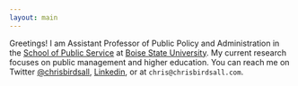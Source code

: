 ```yaml
---
layout: main
---
```


Greetings!  I am Assistant Professor of Public Policy and Administration in the [School of Public Service](https://sps.boisestate.edu/publicpolicy/) at [Boise State University](http://www.boisestate.edu). My current research focuses on public management and higher education. You can reach me on Twitter [@chrisbirdsall](http://www.twitter.com/chrisbirdsall), [Linkedin](https://www.linkedin.com/in/cbirdsall), or at `chris@chrisbirdsall.com`.  
